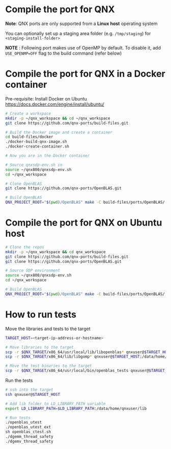 # Compile the port for QNX

**Note**: QNX ports are only supported from a **Linux host** operating system

You can optionally set up a staging area folder (e.g. `/tmp/staging`) for `<staging-install-folder>`

**NOTE** : Following port makes use of OpenMP by default. To disable it, add `USE_OPENMP=OFF` flag to the build command (refer below)

# Compile the port for QNX in a Docker container

Pre-requisite: Install Docker on Ubuntu https://docs.docker.com/engine/install/ubuntu/
```bash
# Create a workspace
mkdir -p ~/qnx_workspace && cd ~/qnx_workspace
git clone https://github.com/qnx-ports/build-files.git

# Build the Docker image and create a container
cd build-files/docker
./docker-build-qnx-image.sh
./docker-create-container.sh

# Now you are in the Docker container

# Source qnxsdp-env.sh in
source ~/qnx800/qnxsdp-env.sh
cd ~/qnx_workspace

# Clone OpenBLAS
git clone https://github.com/qnx-ports/OpenBLAS.git

# Build OpenBLAS
QNX_PROJECT_ROOT="$(pwd)/OpenBLAS" make -C build-files/ports/OpenBLAS/ INSTALL_ROOT_nto=<staging-install-folder> USE_INSTALL_ROOT=true install
```

# Compile the port for QNX on Ubuntu host

```bash
# Clone the repos
mkdir -p ~/qnx_workspace && cd qnx_workspace
git clone https://github.com/qnx-ports/build-files.git
git clone https://github.com/qnx-ports/OpenBLAS.git

# Source SDP environment
source ~/qnx800/qnxsdp-env.sh
cd ~/qnx_workspace

# Build OpenBLAS
QNX_PROJECT_ROOT="$(pwd)/OpenBLAS" make -C build-files/ports/OpenBLAS/ INSTALL_ROOT_nto=<staging-install-folder> USE_INSTALL_ROOT=true install
```
# How to run tests

Move the libraries and tests to the target
```bash
TARGET_HOST=<target-ip-address-or-hostname>

# Move libraries to the target
scp -r $QNX_TARGET/x86_64/usr/local/lib/libopenblas* qnxuser@$TARGET_HOST:/data/home/qnxuser/lib
scp -r $QNX_TARGET/x86_64/lib/libgomp* qnxuser@$TARGET_HOST:/data/home/qnxuser/lib

# Move the test binaries to the target
scp -r $QNX_TARGET/x86_64/usr/local/bin/openblas_tests qnxuser@$TARGET_HOST:/data/home/qnxuser/bin
```

Run the tests
```bash
# ssh into the target
ssh qnxuser@$TARGET_HOST

# Add lib folder to LD_LIBRARY_PATH variable
export LD_LIBRARY_PATH=$LD_LIBRARY_PATH:/data/home/qnxuser/lib

# Run tests
./openblas_utest
./openblas_utest_ext
sh openblas_ctest.sh
./dgemm_thread_safety
./dgemv_thread_safety
```

